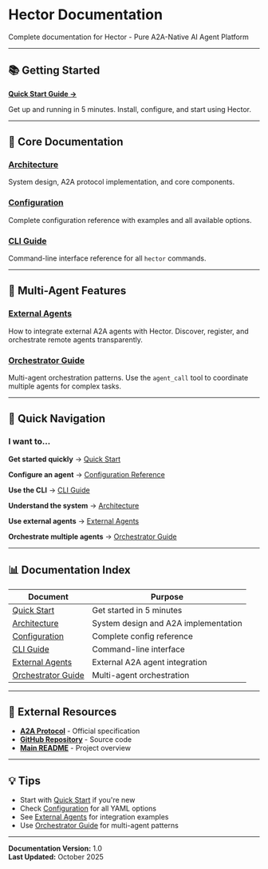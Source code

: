 # Hector Documentation

Complete documentation for Hector - Pure A2A-Native AI Agent Platform

---

## 📚 **Getting Started**

**[Quick Start Guide →](QUICK_START.md)**

Get up and running in 5 minutes. Install, configure, and start using Hector.

---

## 📖 **Core Documentation**

### [Architecture](ARCHITECTURE.md)
System design, A2A protocol implementation, and core components.

### [Configuration](CONFIGURATION.md)
Complete configuration reference with examples and all available options.

### [CLI Guide](CLI_GUIDE.md)
Command-line interface reference for all `hector` commands.

---

## 🔗 **Multi-Agent Features**

### [External Agents](EXTERNAL_AGENTS.md)
How to integrate external A2A agents with Hector. Discover, register, and orchestrate remote agents transparently.

### [Orchestrator Guide](ORCHESTRATOR_SUMMARY.md)
Multi-agent orchestration patterns. Use the `agent_call` tool to coordinate multiple agents for complex tasks.

---

## 🎯 **Quick Navigation**

### I want to...

**Get started quickly**
→ [Quick Start](QUICK_START.md)

**Configure an agent**
→ [Configuration Reference](CONFIGURATION.md)

**Use the CLI**
→ [CLI Guide](CLI_GUIDE.md)

**Understand the system**
→ [Architecture](ARCHITECTURE.md)

**Use external agents**
→ [External Agents](EXTERNAL_AGENTS.md)

**Orchestrate multiple agents**
→ [Orchestrator Guide](ORCHESTRATOR_SUMMARY.md)

---

## 📊 **Documentation Index**

| Document | Purpose |
|----------|---------|
| [Quick Start](QUICK_START.md) | Get started in 5 minutes |
| [Architecture](ARCHITECTURE.md) | System design and A2A implementation |
| [Configuration](CONFIGURATION.md) | Complete config reference |
| [CLI Guide](CLI_GUIDE.md) | Command-line interface |
| [External Agents](EXTERNAL_AGENTS.md) | External A2A agent integration |
| [Orchestrator Guide](ORCHESTRATOR_SUMMARY.md) | Multi-agent orchestration |

---

## 🔗 **External Resources**

- **[A2A Protocol](https://a2a-protocol.org)** - Official specification
- **[GitHub Repository](https://github.com/kadirpekel/hector)** - Source code
- **[Main README](../README.md)** - Project overview

---

## 💡 **Tips**

- Start with [Quick Start](QUICK_START.md) if you're new
- Check [Configuration](CONFIGURATION.md) for all YAML options
- See [External Agents](EXTERNAL_AGENTS.md) for integration examples
- Use [Orchestrator Guide](ORCHESTRATOR_SUMMARY.md) for multi-agent patterns

---

**Documentation Version:** 1.0  
**Last Updated:** October 2025

